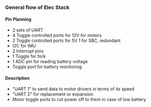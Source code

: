 ### General flow of Elec Stack

#### Pin Planning

- 2 sets of UART
- 4 Toggle controlled ports for 12V for motors
- 2 Toggle controlled ports for 5V 1 for SBC, redundant
- I2C for IMU
- 2 Interrupt pins
- 1 Toggle for fork
- 1 ADC pin for reading battery voltage
- Toggle port for battery monitoring


#### Description

- "UART 1" to send data to motor drivers in terms of its speed
- "UART 2" for replacement or expansion
- Motor toggle ports to cut power off to them in case of low battery
